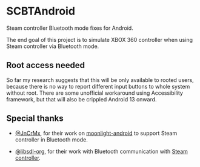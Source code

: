 # SCBTAndroid

Steam controller Bluetooth mode fixes for Android.

The end goal of this project is to simulate XBOX 360 controller when using Steam controller via Bluetooth mode.

## Root access needed
So far my research suggests that this will be only available to rooted users, because there is no way to report different input buttons to whole system without root. There are some unofficial workaround using Accessibility framework, but that will also be crippled Android 13 onward.

## Special thanks 
- [@JnCrMx](https://github.com/JnCrMx), for their work on [moonlight-android](https://github.com/JnCrMx/moonlight-android/tree/steam-controller) to support Steam controller in Bluetooth mode.

- [@libsdl-org](https://github.com/libsdl-org), for their work with Bluetooth communication with [Steam controller](https://github.com/libsdl-org/SDL/blob/main/android-project/app/src/main/java/org/libsdl/app/HIDDeviceBLESteamController.java). 
